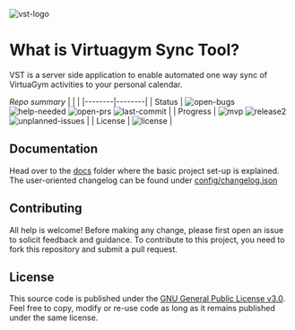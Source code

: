 ![vst-logo](https://cdn.rawgit.com/nick-van-h/virtuagym-sync-tool/master/public/resources/img/main_logo_alt.png)

# What is Virtuagym Sync Tool?

VST is a server side application to enable automated one way sync of VirtuaGym activities to your personal calendar.

_Repo summary_
| | |
|--------|--------|
| Status | ![open-bugs](https://img.shields.io/github/issues-raw/nick-van-h/virtuagym-sync-tool/Cat.:Bug?color=orange&label=Open%20bugs) ![help-needed](https://img.shields.io/github/issues-raw/nick-van-h/virtuagym-sync-tool/!needHelp?color=red&label=Help%20needed) ![open-prs](https://badgen.net/github/open-prs/nick-van-h/virtuagym-sync-tool) ![last-commit](https://badgen.net/github/last-commit/nick-van-h/virtuagym-sync-tool/main) |
| Progress | ![mvp](https://badgen.net/github/milestones/nick-van-h/virtuagym-sync-tool/1?color=purple) ![release2](https://badgen.net/github/milestones/nick-van-h/virtuagym-sync-tool/3?color=purple) ![unplanned-issues](https://img.shields.io/github/milestones/issues-open/nick-van-h/virtuagym-sync-tool/2?color=black&label=Unplanned%20issues) |
| License | ![license](https://badgen.net/github/license/nick-van-h/virtuagym-sync-tool) |

## Documentation

Head over to the [docs](docs) folder where the basic project set-up is explained. The user-oriented changelog can be found under [config/changelog.json](config/changelog.json)

## Contributing

All help is welcome! Before making any change, please first open an issue to solicit feedback and guidance. To contribute to this project, you need to fork this repository and submit a pull request.

## License

This source code is published under the [GNU General Public License v3.0](LICENSE). Feel free to copy, modify or re-use code as long as it remains published under the same license.
